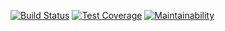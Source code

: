 [![Build Status](https://travis-ci.org/gbengaPS/pmsAPI.svg?branch=develop)](https://travis-ci.org/gbengaPS/pmsAPI) [![Test Coverage](https://api.codeclimate.com/v1/badges/2101dfd0c2b2fcbdc9ee/test_coverage)](https://codeclimate.com/github/gbengaPS/pmsAPI/test_coverage) [![Maintainability](https://api.codeclimate.com/v1/badges/2101dfd0c2b2fcbdc9ee/maintainability)](https://codeclimate.com/github/gbengaPS/pmsAPI/maintainability)
